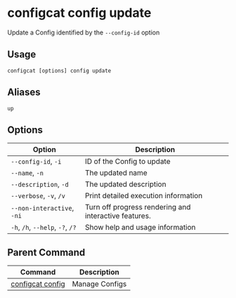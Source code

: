 # configcat config update
Update a Config identified by the `--config-id` option
## Usage
```
configcat [options] config update
```
## Aliases
`up`
## Options
| Option | Description |
| ------ | ----------- |
| `--config-id`, `-i` | ID of the Config to update |
| `--name`, `-n` | The updated name |
| `--description`, `-d` | The updated description |
| `--verbose`, `-v`, `/v` | Print detailed execution information |
| `--non-interactive`, `-ni` | Turn off progress rendering and interactive features. |
| `-h`, `/h`, `--help`, `-?`, `/?` | Show help and usage information |
## Parent Command
| Command | Description |
| ------ | ----------- |
| [configcat config](configcat-config.md) | Manage Configs |
